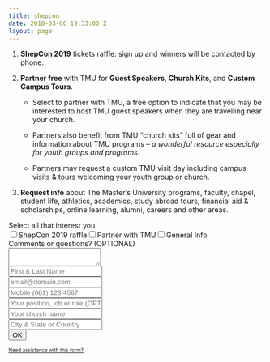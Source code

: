 ```yaml
---
title: shepcon
date: 2018-03-06 19:33:00 Z
layout: page
---
```



1. **ShepCon 2019** tickets raffle: sign up and winners will be contacted by phone.

2. **Partner free** with TMU for **Guest Speakers**, **Church Kits**, and **Custom Campus Tours**.

   * Select to partner with TMU, a free option to indicate that you may be interested to host TMU guest speakers when they are travelling near your church.

   * Partners also benefit from TMU “church kits” full of gear and information about TMU programs *– a wonderful resource especially for youth groups and programs.*

   * Partners may request a custom TMU visit day including campus visits & tours welcoming your youth group or church.

3. **Request info** about The Master’s University programs, faculty, chapel, student life, athletics, academics, study abroad tours, financial aid & scholarships, online learning, alumni, careers and other areas.

<!-- FORM: HEAD SECTION -->

<meta http-equiv="Content-Type" content="text/html; charset=utf-8" />
<script type="text/javascript">
document.addEventListener("DOMContentLoaded", function(){
const FORM_TIME_START = Math.floor((new Date).getTime()/1000);
let formElement = document.getElementById("tfa_0");
let appendJsTimerElement = function(){
let formTimeDiff = Math.floor((new Date).getTime()/1000) - FORM_TIME_START;
let cumulatedTimeElement = document.getElementById("tfa_dbCumulatedTime");
if (null !== cumulatedTimeElement) {
let cumulatedTime = parseInt(cumulatedTimeElement.value);
if (null !== cumulatedTime && cumulatedTime > 0) {
formTimeDiff \+= cumulatedTime;
}
}
let jsTimeInput = document.createElement("input");
jsTimeInput.setAttribute("type", "hidden");
jsTimeInput.setAttribute("value", formTimeDiff.toString());
jsTimeInput.setAttribute("name", "tfa_dbElapsedJsTime");
jsTimeInput.setAttribute("id", "tfa_dbElapsedJsTime");
jsTimeInput.setAttribute("autocomplete", "off");
if (null !== formElement) {
formElement.appendChild(jsTimeInput);
}
};
if (null !== formElement) {
if(formElement.addEventListener){
formElement.addEventListener('submit', appendJsTimerElement, false);
} else if(formElement.attachEvent){
formElement.attachEvent('onsubmit', appendJsTimerElement);
}
}
});
</script>

<link href="https://masters.tfaforms.net/form-builder/4.3.0/css/wforms-layout.css?v=4617" rel="stylesheet" type="text/css" />
<!--\[if IE 8\]>
<link href="https://masters.tfaforms.net/form-builder/4.3.0/css/wforms-layout-ie8.css" rel="stylesheet" type="text/css" />
<!\[endif\]-->
<!--\[if IE 7\]>
<link href="https://masters.tfaforms.net/form-builder/4.3.0/css/wforms-layout-ie7.css" rel="stylesheet" type="text/css" />
<!\[endif\]-->
<!--\[if IE 6\]>
<link href="https://masters.tfaforms.net/form-builder/4.3.0/css/wforms-layout-ie6.css" rel="stylesheet" type="text/css" />
<!\[endif\]-->

<link href="https://masters.tfaforms.net/form-builder/4.3.0/css/wforms-jsonly.css?v=4617" rel="alternate stylesheet" title="This stylesheet activated by javascript" type="text/css" />
<script type="text/javascript" src="https://masters.tfaforms.net/wForms/3.10/js/wforms.js?v=4617"></script>
<script type="text/javascript">
    wFORMS.behaviors.prefill.skip = false;
</script>

<script type="text/javascript" src="https://masters.tfaforms.net/wForms/3.10/js/localization-en_US.js?v=4617"></script>

<!-- FORM: BODY SECTION -->
<div class="wFormContainer"  >

<style type="text/css">
\#tfa_7-L,
label\[id^="tfa_7\["\] {
width: 530px !important;
}

\#tfa_11,
\*\[id^="tfa_11\["\] {
width: 431.02272px !important;
}
\#tfa_11-D,
\*\[id^="tfa_11\["\]\[class\~="field-container-D"\] {
width: auto !important;
}

\#tfa_11-L,
label\[id^="tfa_11\["\] {
width: 530px !important;
}

\#tfa_1,
\*\[id^="tfa_1\["\] {
width: 420px !important;
}
\#tfa_1-D,
\*\[id^="tfa_1\["\]\[class\~="field-container-D"\] {
width: auto !important;
}

\#tfa_2,
\*\[id^="tfa_2\["\] {
width: 420px !important;
}
\#tfa_2-D,
\*\[id^="tfa_2\["\]\[class\~="field-container-D"\] {
width: auto !important;
}

\#tfa_3,
\*\[id^="tfa_3\["\] {
width: 420px !important;
}
\#tfa_3-D,
\*\[id^="tfa_3\["\]\[class\~="field-container-D"\] {
width: auto !important;
}

\#tfa_3-L,
label\[id^="tfa_3\["\] {
width: 490px !important;
}

\#tfa_4,
\*\[id^="tfa_4\["\] {
width: 420px !important;
}
\#tfa_4-D,
\*\[id^="tfa_4\["\]\[class\~="field-container-D"\] {
width: auto !important;
}

\#tfa_4-L,
label\[id^="tfa_4\["\] {
width: 470px !important;
}

\#tfa_5,
\*\[id^="tfa_5\["\] {
width: 420px !important;
}
\#tfa_5-D,
\*\[id^="tfa_5\["\]\[class\~="field-container-D"\] {
width: auto !important;
}

\#tfa_5-L,
label\[id^="tfa_5\["\] {
width: 490px !important;
}

\#tfa_6,
\*\[id^="tfa_6\["\] {
width: 421.02272px !important;
}
\#tfa_6-D,
\*\[id^="tfa_6\["\]\[class\~="field-container-D"\] {
width: auto !important;
}

\#tfa_6-L,
label\[id^="tfa_6\["\] {
width: 490px !important;
}
</style><div class=""><div class="wForm" id="tfa_0-WRPR" dir="ltr">
<div class="codesection" id="code-tfa_0"></div>
<form method="post" action="https://masters.tfaforms.net/responses/processor" class="hintsBelow labelsAbove" id="tfa_0">
<div class="oneField field-container-D     " id="tfa_7-D">
<label id="tfa_7-L" for="tfa_7" class="label preField ">Select all that interest you</label><br><div class="inputWrapper"><span id="tfa_7" class="choices horizontal "><span class="oneChoice"><input type="checkbox" value="tfa_8" class="" id="tfa_8" name="tfa_8"><label class="label postField" id="tfa_8-L" for="tfa_8">ShepCon 2019 raffle</label></span><span class="oneChoice"><input type="checkbox" value="tfa_9" class="" id="tfa_9" name="tfa_9"><label class="label postField" id="tfa_9-L" for="tfa_9">Partner with TMU</label></span><span class="oneChoice"><input type="checkbox" value="tfa_10" class="" id="tfa_10" name="tfa_10"><label class="label postField" id="tfa_10-L" for="tfa_10">General Info</label></span></span></div>
</div>
<div class="oneField field-container-D   labelsAbove  " id="tfa_11-D">
<label id="tfa_11-L" for="tfa_11" class="label preField ">Comments or questions? (OPTIONAL)</label><br><div class="inputWrapper"><textarea id="tfa_11" name="tfa_11" title="Comments or questions? (OPTIONAL)" class=""></textarea></div>
</div>
<div class="oneField field-container-D   labelsRemoved  " id="tfa_1-D"><div class="inputWrapper"><input type="text" id="tfa_1" name="tfa_1" value="" placeholder="First & Last Name" title="First & Last Name" class="required"></div></div>
<div class="oneField field-container-D   labelsRemoved  " id="tfa_2-D"><div class="inputWrapper"><input type="text" id="tfa_2" name="tfa_2" value="" placeholder="email@domain.com" title="Email address" class="validate-email required"></div></div>
<div class="oneField field-container-D   labelsRemoved  " id="tfa_3-D"><div class="inputWrapper"><input type="text" id="tfa_3" name="tfa_3" value="" placeholder="Mobile (661) 123 4567" autoformat="###-###-####" title="Mobile phone to contact you during G3 Conference" class="validate-custom /^(\[(\]{1}\[0-9\]{3}\[)\]{1}\[.| |-\]{0,1}|^\[0-9\]{3}\[.|-| \]?)?\[0-9\]{3}(.|-| )?\[0-9\]{4}$/ required"></div></div>
<div class="oneField field-container-D   labelsRemoved  " id="tfa_4-D"><div class="inputWrapper"><input type="text" id="tfa_4" name="tfa_4" value="" placeholder="Your position, job or role (OPTIONAL)" title="Your position (ex: Sr Pastor, Worship Leader, Youth Director)" class=""></div></div>
<div class="oneField field-container-D   labelsRemoved  " id="tfa_5-D"><div class="inputWrapper"><input type="text" id="tfa_5" name="tfa_5" value="" placeholder="Your church name" title="Your church name (ex: Grace Community Church)" class="required"></div></div>
<div class="oneField field-container-D   labelsRemoved  " id="tfa_6-D"><div class="inputWrapper"><input type="text" id="tfa_6" name="tfa_6" value="" placeholder="City & State or Country" title="Which state (ex: GA, CA, TX, NY....)" class=""></div></div>
<div class="actions" id="tfa_0-A"><input type="submit" class="primaryAction" value="OK"></div>
<div style="clear:both"></div>
<input type="hidden" value="217739" name="tfa_dbFormId" id="tfa_dbFormId"><input type="hidden" value="" name="tfa_dbResponseId" id="tfa_dbResponseId"><input type="hidden" value="9d9f7d3b772bbd8e1af49005588ff0bf" name="tfa_dbControl" id="tfa_dbControl"><input type="hidden" value="7" name="tfa_dbVersionId" id="tfa_dbVersionId"><input type="hidden" value="" name="tfa_switchedoff" id="tfa_switchedoff">
</form>
</div></div>

<p class="supportInfo" >
<a href="https://masters.tfaforms.net/forms/help/217739" target="new" style="font-size: 0.7em;">
Need assistance with this form?    </a></p>

</div>